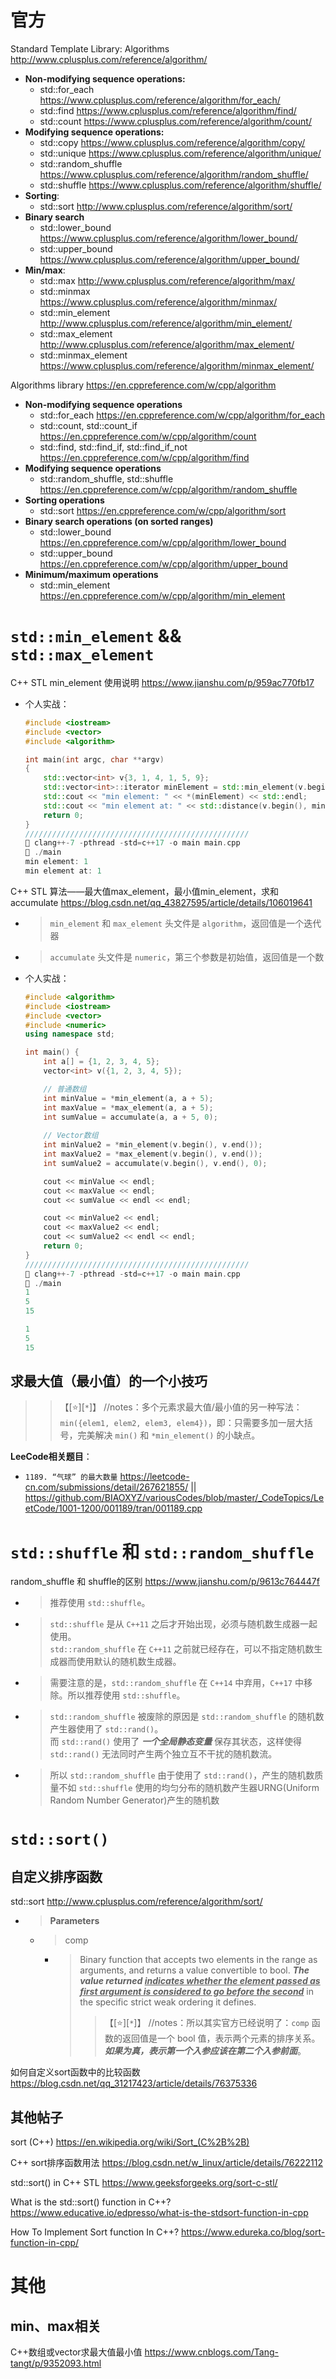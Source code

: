 
# 官方

Standard Template Library: Algorithms http://www.cplusplus.com/reference/algorithm/
- **Non-modifying sequence operations:**
  * std::for_each https://www.cplusplus.com/reference/algorithm/for_each/
  * std::find https://www.cplusplus.com/reference/algorithm/find/
  * std::count https://www.cplusplus.com/reference/algorithm/count/
- **Modifying sequence operations:**
  * std::copy https://www.cplusplus.com/reference/algorithm/copy/
  * std::unique https://www.cplusplus.com/reference/algorithm/unique/
  * std::random_shuffle https://www.cplusplus.com/reference/algorithm/random_shuffle/
  * std::shuffle https://www.cplusplus.com/reference/algorithm/shuffle/
- **Sorting**:
  * std::sort http://www.cplusplus.com/reference/algorithm/sort/
- **Binary search**
  * std::lower_bound https://www.cplusplus.com/reference/algorithm/lower_bound/
  * std::upper_bound https://www.cplusplus.com/reference/algorithm/upper_bound/
- **Min/max**:
  * std::max http://www.cplusplus.com/reference/algorithm/max/
  * std::minmax https://www.cplusplus.com/reference/algorithm/minmax/
  * std::min_element http://www.cplusplus.com/reference/algorithm/min_element/
  * std::max_element http://www.cplusplus.com/reference/algorithm/max_element/
  * std::minmax_element https://www.cplusplus.com/reference/algorithm/minmax_element/

Algorithms library https://en.cppreference.com/w/cpp/algorithm
- **Non-modifying sequence operations**
  * std::for_each https://en.cppreference.com/w/cpp/algorithm/for_each
  * std::count, std::count_if https://en.cppreference.com/w/cpp/algorithm/count
  * std::find, std::find_if, std::find_if_not https://en.cppreference.com/w/cpp/algorithm/find
- **Modifying sequence operations**
  * std::random_shuffle, std::shuffle https://en.cppreference.com/w/cpp/algorithm/random_shuffle
- **Sorting operations**
  * std::sort https://en.cppreference.com/w/cpp/algorithm/sort
- **Binary search operations (on sorted ranges)**
  * std::lower_bound https://en.cppreference.com/w/cpp/algorithm/lower_bound
  * std::upper_bound https://en.cppreference.com/w/cpp/algorithm/upper_bound
- **Minimum/maximum operations**
  * std::min_element https://en.cppreference.com/w/cpp/algorithm/min_element

# `std::min_element` && `std::max_element`

C++ STL min_element 使用说明 https://www.jianshu.com/p/959ac770fb17
- 个人实战：
  ```cpp
  #include <iostream>
  #include <vector>
  #include <algorithm>
  
  int main(int argc, char **argv) 
  {  
      std::vector<int> v{3, 1, 4, 1, 5, 9};
      std::vector<int>::iterator minElement = std::min_element(v.begin(), v.end());
      std::cout << "min element: " << *(minElement) << std::endl;
      std::cout << "min element at: " << std::distance(v.begin(), minElement) << std::endl;
      return 0;
  }
  //////////////////////////////////////////////////
   clang++-7 -pthread -std=c++17 -o main main.cpp
   ./main
  min element: 1
  min element at: 1
  ```

C++ STL 算法——最大值max_element，最小值min_element，求和accumulate https://blog.csdn.net/qq_43827595/article/details/106019641
- > `min_element` 和 `max_element` 头文件是 `algorithm`，返回值是一个迭代器
- > `accumulate` 头文件是 `numeric`，第三个参数是初始值，返回值是一个数
- 个人实战：
  ```cpp
  #include <algorithm>
  #include <iostream>
  #include <vector>
  #include <numeric> 
  using namespace std;
  
  int main() {
      int a[] = {1, 2, 3, 4, 5};
      vector<int> v({1, 2, 3, 4, 5});
  
      // 普通数组
      int minValue = *min_element(a, a + 5); 
      int maxValue = *max_element(a, a + 5); 
      int sumValue = accumulate(a, a + 5, 0);
     
      // Vector数组
      int minValue2 = *min_element(v.begin(), v.end());
      int maxValue2 = *max_element(v.begin(), v.end());
      int sumValue2 = accumulate(v.begin(), v.end(), 0);
  
      cout << minValue << endl;
      cout << maxValue << endl;
      cout << sumValue << endl << endl;
  
      cout << minValue2 << endl;
      cout << maxValue2 << endl;
      cout << sumValue2 << endl << endl;
      return 0;
  }
  //////////////////////////////////////////////////
   clang++-7 -pthread -std=c++17 -o main main.cpp
   ./main
  1
  5
  15
  
  1
  5
  15
  
  ```

## 求最大值（最小值）的一个小技巧
>> 【[:star:][`*`]】 //notes：多个元素求最大值/最小值的另一种写法：`min({elem1, elem2, elem3, elem4})`，即：只需要多加一层大括号，完美解决 `min()` 和 `*min_element()` 的小缺点。 

**LeeCode相关题目**：
- `1189. “气球” 的最大数量` https://leetcode-cn.com/submissions/detail/267621855/ || https://github.com/BIAOXYZ/variousCodes/blob/master/_CodeTopics/LeetCode/1001-1200/001189/tran/001189.cpp

# `std::shuffle` 和 `std::random_shuffle`

random_shuffle 和 shuffle的区别 https://www.jianshu.com/p/9613c764447f
- > 推荐使用 `std::shuffle`。
- > `std::shuffle` 是从 `C++11` 之后才开始出现，必须与随机数生成器一起使用。 <br> `std::random_shuffle` 在 `C++11` 之前就已经存在，可以不指定随机数生成器而使用默认的随机数生成器。
- > 需要注意的是，`std::random_shuffle` 在 `C++14` 中弃用，`C++17` 中移除。所以推荐使用 `std::shuffle`。
- > `std::random_shuffle` 被废除的原因是 `std::random_shuffle` 的随机数产生器使用了 `std::rand()`。 <br> 而 `std::rand()` 使用了 ***一个全局静态变量*** 保存其状态，这样使得 `std::rand()` 无法同时产生两个独立互不干扰的随机数流。
- > 所以 `std::random_shuffle` 由于使用了 `std::rand()`，产生的随机数质量不如 `std::shuffle` 使用的均匀分布的随机数产生器URNG(Uniform Random Number Generator)产生的随机数

# `std::sort()`

## 自定义排序函数

std::sort http://www.cplusplus.com/reference/algorithm/sort/
- > **Parameters**
  * > comp
    + > Binary function that accepts two elements in the range as arguments, and returns a value convertible to bool. ***The value returned <ins>indicates whether the element passed as first argument is considered to go before the second</ins>*** in the specific strict weak ordering it defines.
      >> 【[:star:][`*`]】 //notes：所以其实官方已经说明了：`comp` 函数的返回值是一个 bool 值，表示两个元素的排序关系。***如果为真，表示第一个入参应该在第二个入参前面***。

如何自定义sort函数中的比较函数 https://blog.csdn.net/qq_31217423/article/details/76375336

## 其他帖子

sort (C++) https://en.wikipedia.org/wiki/Sort_(C%2B%2B)

C++ sort排序函数用法 https://blog.csdn.net/w_linux/article/details/76222112

std::sort() in C++ STL https://www.geeksforgeeks.org/sort-c-stl/

What is the std::sort() function in C++? https://www.educative.io/edpresso/what-is-the-stdsort-function-in-cpp

How To Implement Sort function In C++? https://www.edureka.co/blog/sort-function-in-cpp/

# 其他

## min、max相关

C++数组或vector求最大值最小值 https://www.cnblogs.com/Tang-tangt/p/9352093.html
